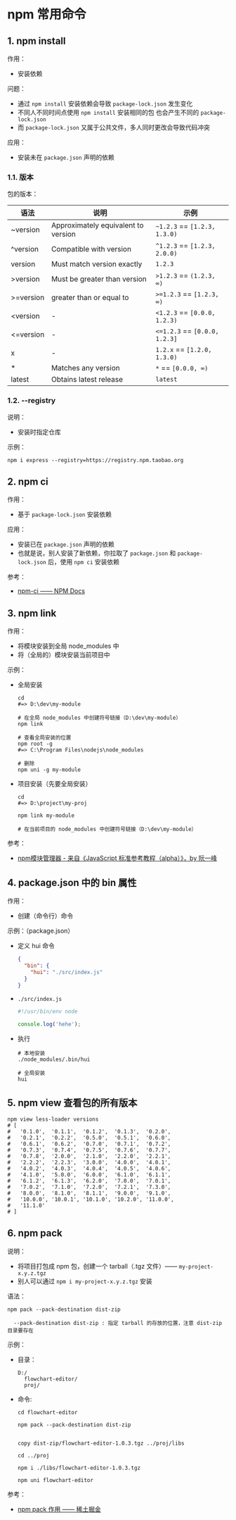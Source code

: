 <!--#region
@author 吴钦飞
@email wuqinfei@qq.com
@create date 2023-12-21 16:00:51
@modify date 2023-12-22 14:29:37
@desc [description]
#endregion-->


# npm 常用命令

## 1. npm install

作用：

* 安装依赖

问题：

* 通过 `npm install` 安装依赖会导致 `package-lock.json` 发生变化
* 不同人不同时间点使用 `npm install` 安装相同的包 也会产生不同的 `package-lock.json`
* 而 `package-lock.json` 又属于公共文件，多人同时更改会导致代码冲突

应用：

* 安装未在 `package.json` 声明的依赖

### 1.1. 版本

包的版本：

| 语法 | 说明 | 示例 |
| - | - | - |
| ~version | Approximately equivalent to version | `~1.2.3` == `[1.2.3, 1.3.0)` |
| ^version | Compatible with version | `^1.2.3` == `[1.2.3, 2.0.0)` |
| version | Must match version exactly | `1.2.3` |
| >version | Must be greater than version | `>1.2.3` == `(1.2.3, ∞)` |
| >=version | greater than or equal to | `>=1.2.3` == `[1.2.3, ∞)` |
| <version | - | `<1.2.3` == `[0.0.0, 1.2.3)` |
| <=version | - | `<=1.2.3` == `[0.0.0, 1.2.3]` |
| x | - | `1.2.x` == `[1.2.0, 1.3.0)` |
| * | Matches any version | `*` == `[0.0.0, ∞)` |
| latest | Obtains latest release | `latest` |

### 1.2. --registry

说明：

* 安装时指定仓库

示例：

```shell
npm i express --registry=https://registry.npm.taobao.org
```

## 2. npm ci

作用：

* 基于 `package-lock.json` 安装依赖

应用：

* 安装已在 `package.json` 声明的依赖
* 也就是说，别人安装了新依赖，你拉取了 `package.json` 和 `package-lock.json` 后，使用 `npm ci` 安装依赖

参考：

* [npm-ci —— NPM Docs](https://docs.npmjs.com/cli/v8/commands/npm-ci)

## 3. npm link

作用：

* 将模块安装到全局 node_modules 中
* 将（全局的）模块安装当前项目中

示例：

* 全局安装

    ```shell
    cd
    #=> D:\dev\my-module

    # 在全局 node_modules 中创建符号链接（D:\dev\my-module）
    npm link

    # 查看全局安装的位置
    npm root -g
    #=> C:\Program Files\nodejs\node_modules

    # 删除
    npm uni -g my-module
    ```

* 项目安装（先要全局安装）

    ```shell
    cd
    #=> D:\project\my-proj

    npm link my-module

    # 在当前项目的 node_modules 中创建符号链接（D:\dev\my-module）
    ```

参考：

* [npm模块管理器 - 来自《JavaScript 标准参考教程（alpha）》，by 阮一峰](https://javascript.ruanyifeng.com/nodejs/npm.html#toc18)

## 4. package.json 中的 bin 属性

作用：

* 创建（命令行）命令

示例：（package.json）

* 定义 hui 命令

  ```json
  {
    "bin": {
      "hui": "./src/index.js"
    }
  }
  ```

* `./src/index.js`

  ```javascript
  #!/usr/bin/env node

  console.log('hehe');
  ```

* 执行

  ```shell
  # 本地安装
  ./node_modules/.bin/hui

  # 全局安装
  hui
  ```

## 5. npm view 查看包的所有版本

```shell
npm view less-loader versions 
# [
#   '0.1.0',  '0.1.1',  '0.1.2',  '0.1.3',  '0.2.0',
#   '0.2.1',  '0.2.2',  '0.5.0',  '0.5.1',  '0.6.0',
#   '0.6.1',  '0.6.2',  '0.7.0',  '0.7.1',  '0.7.2',
#   '0.7.3',  '0.7.4',  '0.7.5',  '0.7.6',  '0.7.7',
#   '0.7.8',  '2.0.0',  '2.1.0',  '2.2.0',  '2.2.1',
#   '2.2.2',  '2.2.3',  '3.0.0',  '4.0.0',  '4.0.1',
#   '4.0.2',  '4.0.3',  '4.0.4',  '4.0.5',  '4.0.6',
#   '4.1.0',  '5.0.0',  '6.0.0',  '6.1.0',  '6.1.1',
#   '6.1.2',  '6.1.3',  '6.2.0',  '7.0.0',  '7.0.1',
#   '7.0.2',  '7.1.0',  '7.2.0',  '7.2.1',  '7.3.0',
#   '8.0.0',  '8.1.0',  '8.1.1',  '9.0.0',  '9.1.0',
#   '10.0.0', '10.0.1', '10.1.0', '10.2.0', '11.0.0',
#   '11.1.0'
# ]
```

## 6. npm pack

说明：

* 将项目打包成 npm 包，创建一个 tarball（.tgz 文件）—— `my-project-x.y.z.tgz`
* 别人可以通过 `npm i my-project-x.y.z.tgz` 安装

语法：

```text
npm pack --pack-destination dist-zip

  --pack-destination dist-zip : 指定 tarball 的存放的位置，注意 dist-zip 目录要存在
```

示例：

* 目录：

    ```text
    D:/
      flowchart-editor/
      proj/
    ```

* 命令:

    ```shell
    cd flowchart-editor

    npm pack --pack-destination dist-zip


    copy dist-zip/flowchart-editor-1.0.3.tgz ../proj/libs

    cd ../proj

    npm i ./libs/flowchart-editor-1.0.3.tgz

    npm uni flowchart-editor
    ```

参考：

* [npm pack 作用 —— 稀土掘金 ](https://juejin.cn/s/npm%20pack%20%E4%BD%9C%E7%94%A8)